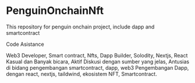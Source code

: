 # PenguinOnchainNft

This repository for penguin onchain project, include dapp and smartcontract


Code Asistance

Web3 Developer, Smart contract, Nfts, Dapp Builder, Solodity, Nextjs, React
Kasual dan Banyak bicara, Aktif Diskusi dengan sumber yang jelas, Antusias di bidang pengembangan smartcontract, dapp, web3
Pengembangan Dapp, dengan react, nextjs, taildwind, ekosistem NFT, Smartcontract.
